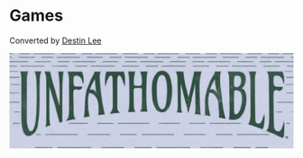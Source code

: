 # Games

Converted by [Destin Lee](https://destin.io 'Destin Lee Website')

![Unfathomabl](/games/unfathomable/logo.png 'Unfathomable')
